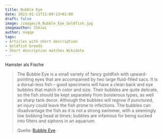 ```yaml
---
title: Bubble Eye
date: 2023-01-11T11:09:13+01:00
draft: false
image: /images/A_Bubble_Eye_Goldfish.jpg
imageauthor: 31kiwi
author: noqqe
tags: 
- Articles with short description
- Goldfish breeds
- Short description matches Wikidata
---
```


Hamster als Fische

> The Bubble Eye is a small variety of fancy goldfish   with upward-pointing
> eyes that are accompanied by two large fluid-filled sacs. It is a dorsal-less
> fish – good specimens will have a clean back and eye bubbles that match in
> color and size. Their bubbles are quite delicate, so the fish should be kept
> separately from boisterous types, as well as sharp tank decor. Although the
> bubbles will regrow if punctured, an injury could leave the fish prone to
> infections. The bubbles can disadvantage the fish as it is not a strong
> swimmer, with a seemingly low bobbing head at times; bubbles are infamous for
> being sucked into filters and siphons in an aquarium.
>
> Quelle: [Bubble Eye](https://en.wikipedia.org/wiki/Bubble_Eye)
